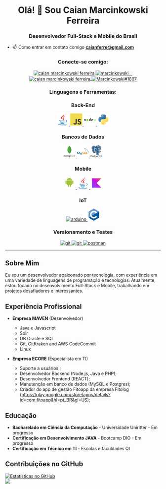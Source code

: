 <h1 align="center">Olá! 👋 Sou Caian Marcinkowski Ferreira</h1>
<h3 align="center">Desenvolvedor Full-Stack e Mobile do Brasil</h3>

- 📫 Como entrar em contato comigo **caianferre@gmail.com**

<h3 align="center">Conecte-se comigo:</h3>
<p align="center">
  <a href="https://stackoverflow.com/users/caian-marcinkowski-ferreira" target="blank">
    <img align="center" src="https://raw.githubusercontent.com/rahuldkjain/github-profile-readme-generator/master/src/images/icons/Social/stack-overflow.svg" alt="caian marcinkowski ferreira" height="30" width="40" />
  </a>
  <a href="https://instagram.com/marcinkowski__" target="blank">
    <img align="center" src="https://raw.githubusercontent.com/rahuldkjain/github-profile-readme-generator/master/src/images/icons/Social/instagram.svg" alt="marcinkowski__" height="30" width="40" />
  </a>
  <a href="https://www.linkedin.com/in/caian-marcinkowski-ferreira-bb541a137/" target="blank">
    <img align="center" src="https://raw.githubusercontent.com/rahuldkjain/github-profile-readme-generator/master/src/images/icons/Social/linked-in-alt.svg" alt="caian marcinkowski ferreira" height="30" width="40" />
  </a>
  <a href="https://discord.gg/Marcinkowski#1807" target="blank">
    <img align="center" src="https://raw.githubusercontent.com/rahuldkjain/github-profile-readme-generator/master/src/images/icons/Social/discord.svg" alt="Marcinkowski#1807" height="30" width="40" />
  </a>
</p>

<h3 align="center">Linguagens e Ferramentas:</h3>
<p align="center">
  <h3 align="center">Back-End</h3>
  <p align="center"> 
    <a href="https://www.java.com" target="_blank" rel="noreferrer"> 
      <img src="https://raw.githubusercontent.com/devicons/devicon/master/icons/java/java-original.svg" alt="java" width="40" height="40"/> 
    </a> 
    <a href="https://developer.mozilla.org/en-US/docs/Web/JavaScript" target="_blank" rel="noreferrer"> 
      <img src="https://raw.githubusercontent.com/devicons/devicon/master/icons/javascript/javascript-original.svg" alt="javascript" width="40" height="40"/> 
    </a> 
    <a href="https://nodejs.org" target="_blank" rel="noreferrer"> 
      <img src="https://raw.githubusercontent.com/devicons/devicon/master/icons/nodejs/nodejs-original-wordmark.svg" alt="nodejs" width="40" height="40"/> 
    </a> 
    <a href="https://www.python.org" target="_blank" rel="noreferrer"> 
      <img src="https://raw.githubusercontent.com/devicons/devicon/master/icons/python/python-original.svg" alt="python" width="40" height="40"/> 
    </a>
  </p>
  
  <h3 align="center">Bancos de Dados</h3>
  <p align="center"> 
    <a href="https://www.mongodb.com/" target="_blank" rel="noreferrer"> 
      <img src="https://raw.githubusercontent.com/devicons/devicon/master/icons/mongodb/mongodb-original-wordmark.svg" alt="mongodb" width="40" height="40"/> 
    </a> 
    <a href="https://www.mysql.com/" target="_blank" rel="noreferrer"> 
      <img src="https://raw.githubusercontent.com/devicons/devicon/master/icons/mysql/mysql-original-wordmark.svg" alt="mysql" width="40" height="40"/> 
    </a> 
    <a href="https://www.postgresql.org" target="_blank" rel="noreferrer"> 
      <img src="https://raw.githubusercontent.com/devicons/devicon/master/icons/postgresql/postgresql-original-wordmark.svg" alt="postgresql" width="40" height="40"/> 
    </a> 
  </p>     
  
  <h3 align="center">Mobile</h3>   
  <p align="center"> 
    <a href="https://developer.android.com" target="_blank" rel="noreferrer"> 
      <img src="https://raw.githubusercontent.com/devicons/devicon/master/icons/android/android-original-wordmark.svg" alt="android" width="40" height="40"/> 
    </a> 
    <a href="https://www.java.com" target="_blank" rel="noreferrer"> 
      <img src="https://raw.githubusercontent.com/devicons/devicon/master/icons/java/java-original.svg" alt="java" width="40" height="40"/> 
    </a> 
    <a href="https://kotlinlang.org/" target="_blank" rel="noreferrer"> 
      <img src="https://raw.githubusercontent.com/devicons/devicon/master/icons/kotlin/kotlin-original.svg" alt="kotlin" width="40" height="40"/> 
    </a> 
  </p>
  
  <h3 align="center">IoT</h3>
  <p align="center"> 
    <a href="https://www.arduino.cc/" target="_blank" rel="noreferrer"> 
      <img src="https://cdn.worldvectorlogo.com/logos/arduino-1.svg" alt="arduino" width="40" height="40"/> 
    </a> 
    <a href="https://www.cprogramming.com/" target="_blank" rel="noreferrer"> 
      <img src="https://raw.githubusercontent.com/devicons/devicon/master/icons/c/c-original.svg" alt="c" width="40" height="40"/> 
    </a> 
  </p>
  
  <h3 align="center">Versionamento e Testes</h3>
  <p align="center"> 
    <a href="https://github.com/" target="_blank" rel="noreferrer"> 
      <img src="https://www.vectorlogo.zone/logos/github/github-tile.svg" alt="git" width="40" height="40"/> 
    </a> 
    <a href="https://git-scm.com/" target="_blank" rel="noreferrer"> 
      <img src="https://www.vectorlogo.zone/logos/git-scm/git-scm-icon.svg" alt="git" width="40" height="40"/> 
    </a> 
    <a href="https://postman.com" target="_blank" rel="noreferrer"> 
      <img src="https://www.vectorlogo.zone/logos/getpostman/getpostman-icon.svg" alt="postman" width="40" height="40"/> 
    </a> 
  </p>
</p>

---

## Sobre Mim

Eu sou um desenvolvedor apaixonado por tecnologia, com experiência em uma variedade de linguagens de programação e tecnologias. Atualmente, estou focado no desenvolvimento Full-Stack e Mobile, trabalhando em projetos desafiadores e interessantes.

## Experiência Profissional

- **Empresa MAVEN** (Desenvolvedor)
  * Java e Javascript
  * Solr
  * DB Oracle e SQL
  * Git, GitKraken and AWS CodeCommit
  * Linux

- **Empresa ECORE** (Especialista em TI)
  * Suporte a usuários ;
  * Desenvolvedor Backend (Node.js, Java e PHP);
  * Desenvolvedor Frontend (REACT);
  * Manutenção em banco de dados (MySQL e Postgres);
  * Criador do app de gestão Fitoapp da empresa Fitolog (https://play.google.com/store/apps/details?id=com.fitoapp&hl=pt_BR&gl=US);

## Educação

- **Bacharelado em Ciência da Computação** - Universidade Uniritter - Em progresso
- **Certificação em Desenvolvimento JAVA** - Bootcamp DIO - Em progresso
- **Certificação em Técnico em TI** - Escolas e faculdades QI 

## Contribuições no GitHub

[![Estatísticas no GitHub](https://github-readme-stats.vercel.app/api?username=CaianMarcinkowski&show_icons=true&locale=en)](https://github.com/CaianMarcinkowski)
<br>
<img height="160em" src="https://github-readme-stats.vercel.app/api/top-langs/?username=CaianMarcinkowski&layout=compact&langs_count=7&theme=tokyonight"/>
